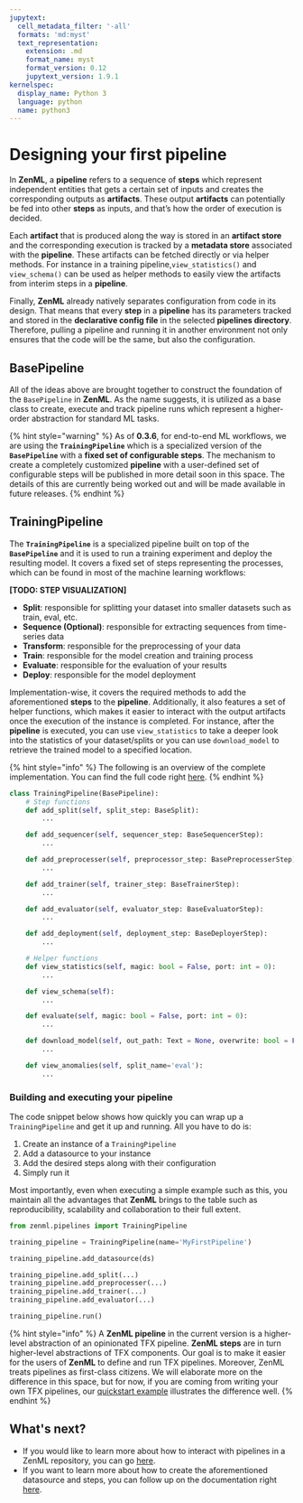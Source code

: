 ```yaml
---
jupytext:
  cell_metadata_filter: '-all'
  formats: 'md:myst'
  text_representation:
    extension: .md
    format_name: myst
    format_version: 0.12
    jupytext_version: 1.9.1
kernelspec:
  display_name: Python 3
  language: python
  name: python3
---
```


# Designing your first pipeline

In **ZenML**, a **pipeline** refers to a sequence of **steps** which represent independent entities that gets a certain set of inputs and creates the corresponding outputs as **artifacts**. These output **artifacts** can potentially be fed into other **steps** as inputs, and that’s how the order of execution is decided.

Each **artifact** that is produced along the way is stored in an **artifact store** and the corresponding execution is tracked by a **metadata store** associated with the **pipeline**. These artifacts can be fetched directly or via helper methods. For instance in a training pipeline,`view_statistics()` and `view_schema()` can be used as helper methods to easily view the artifacts from interim steps in a **pipeline**.

Finally, **ZenML** already natively separates configuration from code in its design. That means that every **step** in a **pipeline** has its parameters tracked and stored in the **declarative config file** in the selected **pipelines directory**. Therefore, pulling a pipeline and running it in another environment not only ensures that the code will be the same, but also the configuration.

## BasePipeline

All of the ideas above are brought together to construct the foundation of the `BasePipeline` in **ZenML**. As the name suggests, it is utilized as a base class to create, execute and track pipeline runs which represent a higher-order abstraction for standard ML tasks.

{% hint style="warning" %}
As of **0.3.6**, for end-to-end ML workflows, we are using the **`TrainingPipeline`** which is a specialized version of the **`BasePipeline`** with a **fixed set of configurable steps**. The mechanism to create a completely customized **pipeline** with a user-defined set of configurable steps will be published in more detail soon in this space. The details of this are currently being worked out and will be made available in future releases.
{% endhint %}

## TrainingPipeline

The **`TrainingPipeline`** is a specialized pipeline built on top of the **`BasePipeline`** and it is used to run a training experiment and deploy the resulting model. It covers a fixed set of steps representing the processes, which can be found in most of the machine learning workflows:

**\[TODO: STEP VISUALIZATION\]**

* **Split**: responsible for splitting your dataset into smaller datasets such as train, eval, etc.
* **Sequence \(Optional\)**: responsible for extracting sequences from time-series data
* **Transform**: responsible for the preprocessing of your data
* **Train**: responsible for the model creation and training process
* **Evaluate**: responsible for the evaluation of your results
* **Deploy**: responsible for the model deployment

Implementation-wise, it covers the required methods to add the aforementioned **steps** to the **pipeline**. Additionally, it also features a set of helper functions, which makes it easier to interact with the output artifacts once the execution of the instance is completed. For instance, after the **pipeline** is executed, you can use `view_statistics` to take a deeper look into the statistics of your dataset/splits or you can use `download_model` to retrieve the trained model to a specified location.

{% hint style="info" %}
The following is an overview of the complete implementation. You can find the full code right [here](https://github.com/maiot-io/zenml/blob/main/zenml/pipelines/base_pipeline.py).
{% endhint %}

```python
class TrainingPipeline(BasePipeline):
    # Step functions
    def add_split(self, split_step: BaseSplit):
        ...

    def add_sequencer(self, sequencer_step: BaseSequencerStep):
        ...

    def add_preprocesser(self, preprocessor_step: BasePreprocesserStep):
        ...

    def add_trainer(self, trainer_step: BaseTrainerStep):
        ...

    def add_evaluator(self, evaluator_step: BaseEvaluatorStep):
        ...

    def add_deployment(self, deployment_step: BaseDeployerStep):
        ...

    # Helper functions
    def view_statistics(self, magic: bool = False, port: int = 0):
        ...

    def view_schema(self):
        ...

    def evaluate(self, magic: bool = False, port: int = 0):
        ...

    def download_model(self, out_path: Text = None, overwrite: bool = False):
        ...

    def view_anomalies(self, split_name='eval'):
        ...
```

### Building and executing your pipeline

The code snippet below shows how quickly you can wrap up a `TrainingPipeline` and get it up and running. All you have to do is: 

1. Create an instance of a `TrainingPipeline`
2. Add a datasource to your instance
3. Add the desired steps along with their configuration
4. Simply run it

Most importantly, even when executing a simple example such as this, you maintain all the advantages that **ZenML** brings to the table such as reproducibility, scalability and collaboration to their full extent.  

```python
from zenml.pipelines import TrainingPipeline

training_pipeline = TrainingPipeline(name='MyFirstPipeline')

training_pipeline.add_datasource(ds)

training_pipeline.add_split(...)
training_pipeline.add_preprocesser(...)
training_pipeline.add_trainer(...)
training_pipeline.add_evaluator(...)

training_pipeline.run()
```

{% hint style="info" %}
A **ZenML pipeline** in the current version is a higher-level abstraction of an opinionated TFX pipeline. **ZenML steps** are in turn higher-level abstractions of TFX components. Our goal is to make it easier for the users of **ZenML** to define and run TFX pipelines. Moreover, ZenML treats pipelines as first-class citizens. We will elaborate more on the difference in this space, but for now, if you are coming from writing your own TFX pipelines, our [quickstart example](https://github.com/maiot-io/zenml/tree/main/examples/quickstart) illustrates the difference well.
{% endhint %}

## What's next?

* If you would like to learn more about how to interact with pipelines in a ZenML repository, you can go [here](../advanced-guide/inspecting-all-pipelines.md).
* If you want to learn more about how to create the aforementioned datasource and steps, you can follow up on the documentation right [here](datasource.md).

